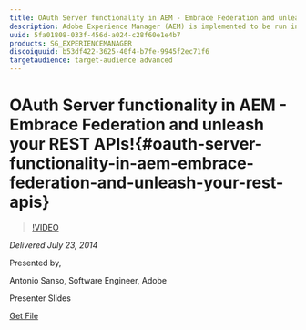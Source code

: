 ```yaml
---
title: OAuth Server functionality in AEM - Embrace Federation and unleash your REST APIs!
description: Adobe Experience Manager (AEM) is implemented to be run in an OSGi environment and is based on REST principles. REST does not have predefined security methods (as it is for example with SOAP Web Services) so developers define their own. One way to address REST security issues is to leverage OAuth 2. The Web Authorization (OAuth) protocol allows a user to grant a third-party Web site or application access to the user's protected resources, without necessarily revealing their long-term credentials, or even their identity. OAuth 2 is widely used from major internet players (as Google, Facebook, Twitter) in order to secure their (also REST) APIs. This talk will introduce the OAuth 2 framework and the new Granite OAuth server feature.
uuid: 5fa01808-033f-456d-a024-c28f60e1e4b7
products: SG_EXPERIENCEMANAGER
discoiquuid: b53df422-3625-40f4-b7fe-9945f2ec71f6
targetaudience: target-audience advanced
---
```


# OAuth Server functionality in AEM - Embrace Federation and unleash your REST APIs!{#oauth-server-functionality-in-aem-embrace-federation-and-unleash-your-rest-apis}

>[!VIDEO](https://video.tv.adobe.com/v/19466/?quality=9)

*Delivered July 23, 2014*

Presented by,

Antonio Sanso, Software Engineer, Adobe

Presenter Slides

[Get File](assets/oauth-server-functionality-in-aem-7-23-14.pdf)
<!--
[Get back to the Overview](https://helpx.adobe.com/experience-manager/kt/eseminars/gems/aem-index.html)
-->
